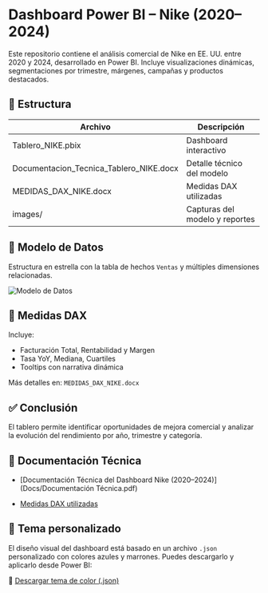 # Dashboard Power BI – Nike (2020–2024)

Este repositorio contiene el análisis comercial de Nike en EE. UU. entre 2020 y 2024, desarrollado en Power BI. Incluye visualizaciones dinámicas, segmentaciones por trimestre, márgenes, campañas y productos destacados.

## 📁 Estructura

| Archivo | Descripción |
|---------|-------------|
| Tablero_NIKE.pbix | Dashboard interactivo |
| Documentacion_Tecnica_Tablero_NIKE.docx | Detalle técnico del modelo |
| MEDIDAS_DAX_NIKE.docx | Medidas DAX utilizadas |
| images/ | Capturas del modelo y reportes |


## 💾 Modelo de Datos

Estructura en estrella con la tabla de hechos `Ventas` y múltiples dimensiones relacionadas.

![Modelo de Datos](images/modelo_datos.png)


## 📐 Medidas DAX

Incluye:
- Facturación Total, Rentabilidad y Margen
- Tasa YoY, Mediana, Cuartiles
- Tooltips con narrativa dinámica

Más detalles en: `MEDIDAS_DAX_NIKE.docx`

## ✅ Conclusión

El tablero permite identificar oportunidades de mejora comercial y analizar la evolución del rendimiento por año, trimestre y categoría.


## 📄 Documentación Técnica

- [Documentación Técnica del Dashboard Nike (2020–2024)](Docs/Documentación Técnica.pdf)

- [Medidas DAX utilizadas](Docs/MEDIDAS_DAX.md)


## 🎨 Tema personalizado

El diseño visual del dashboard está basado en un archivo `.json` personalizado con colores azules y marrones. Puedes descargarlo y aplicarlo desde Power BI:

📁 [Descargar tema de color (.json)](./themes/Json-marrones-azules.json)
